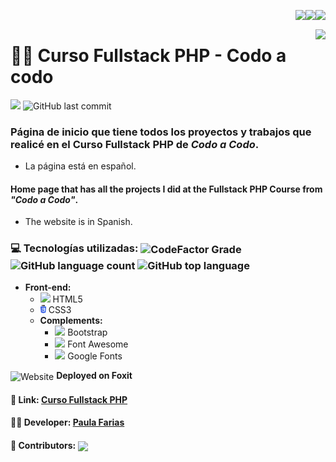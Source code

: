 <!--Create Badges on https://pufler.dev/git-badges/ and https://shields.io/category/social-->

<img align="right" src="https://badges.pufler.dev/updated/pauladanielafarias/curso_fullstack_php?style=social&color=purple&logo=github"> <img align="right" src="https://badges.pufler.dev/visits/pauladanielafarias/curso_fullstack_php?style=social&color=purple&logo=github"> <a src="https://github.com/pauladanielafarias/?tab=follow"><img align="right" src="https://img.shields.io/github/followers/pauladanielafarias?label=Follow&style=social"></a> 
<br>

<img align="right" src="https://badges.pufler.dev/created/pauladanielafarias/curso_fullstack_php?style=flate&color=black&logo=github">

# :woman_student: Curso Fullstack PHP - Codo a codo 

<img src="https://img.shields.io/github/repo-size/pauladanielafarias/curso_fullstack_php?style=flat&logo=github">  <img alt="GitHub last commit" src="https://img.shields.io/github/last-commit/pauladanielafarias/curso_fullstack_php">

### Página de inicio que tiene todos los proyectos y trabajos que realicé en el Curso Fullstack PHP de _Codo a Codo_.
- La página está en español.

#### Home page that has all the projects I did at the Fullstack PHP Course from _"Codo a Codo"_.
- The website is in Spanish.

### :computer: Tecnologías utilizadas: <img align="center" alt="CodeFactor Grade" src="https://img.shields.io/codefactor/grade/github/pauladanielafarias/curso_fullstack_php/master?&logo=codefactor&logoColor=green"> <img align="center" alt="GitHub language count" src="https://img.shields.io/github/languages/count/pauladanielafarias/curso_fullstack_php">  <img align="center" alt="GitHub top language" src="https://img.shields.io/github/languages/top/pauladanielafarias/curso_fullstack_php">

- **Front-end:** 
  - <img width="2%" src="https://www.vectorlogo.zone/logos/w3_html5/w3_html5-icon.svg"> HTML5
  - <img width="2%" src="https://github.com/pauladanielafarias/pauladanielafarias/blob/master/images/css3-sm.png"> CSS3
  - **Complements:**
    - <img width="2%" src="https://www.vectorlogo.zone/logos/getbootstrap/getbootstrap-icon.svg"> Bootstrap
    - <img width="2%" src="https://www.vectorlogo.zone/logos/font-awesome/font-awesome-icon.svg"> Font Awesome
    - <img width="2%" src="https://www.vectorlogo.zone/logos/google/google-icon.svg"> Google Fonts

<!--Create Badge on https://shields.io/category/monitoring-->
<img align="center" alt="Website" src="https://img.shields.io/website?url=http%3A%2F%2Fcursofullstackphp.foxit.com.ar%2Fcomision2014%2FPaula_Daniela_Farias"> **Deployed on Foxit** 


#### :link: **Link:** [Curso Fullstack PHP](http://cursofullstackphp.foxit.com.ar/comision2014/Paula_Daniela_Farias/)


#### :woman_technologist: **Developer:** [Paula Farias](https://linkedin.com/in/paulafarias)


#### :busts_in_silhouette: Contributors: <img align="center" src="https://badges.pufler.dev/contributors/pauladanielafarias/pauladanielafarias?size=50&padding=5&bots=true">


